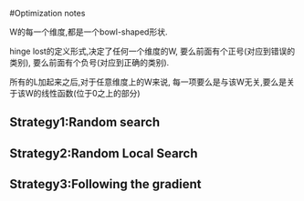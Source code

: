 #Optimization notes

W的每一个维度,都是一个bowl-shaped形状.

hinge lost的定义形式,决定了任何一个维度的W, 要么前面有个正号(对应到错误的类别), 要么前面有个负号(对应到正确的类别).

所有的L加起来之后,对于任意维度上的W来说, 每一项要么是与该W无关,要么是关于该W的线性函数(位于0之上的部分)

## Strategy1:Random search
## Strategy2:Random Local Search
## Strategy3:Following the gradient